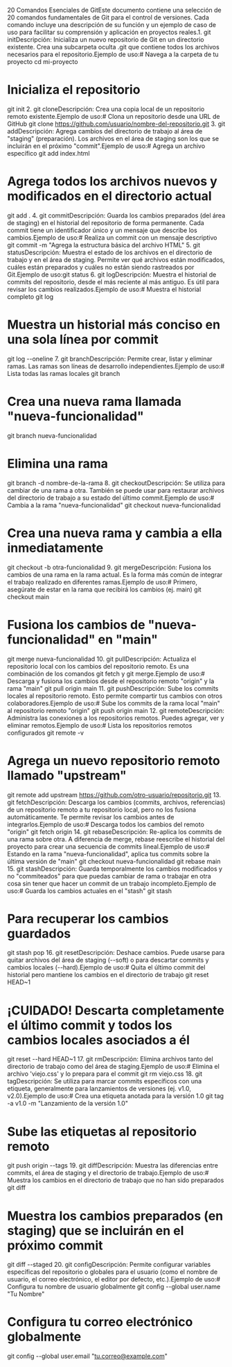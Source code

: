 20 Comandos Esenciales de GitEste documento contiene una selección de 20 comandos fundamentales de Git para el control de versiones. Cada comando incluye una descripción de su función y un ejemplo de caso de uso para facilitar su comprensión y aplicación en proyectos reales.1. git initDescripción: Inicializa un nuevo repositorio de Git en un directorio existente. Crea una subcarpeta oculta .git que contiene todos los archivos necesarios para el repositorio.Ejemplo de uso:# Navega a la carpeta de tu proyecto
cd mi-proyecto

# Inicializa el repositorio
git init
2. git cloneDescripción: Crea una copia local de un repositorio remoto existente.Ejemplo de uso:# Clona un repositorio desde una URL de GitHub
git clone https://github.com/usuario/nombre-del-repositorio.git
3. git addDescripción: Agrega cambios del directorio de trabajo al área de "staging" (preparación). Los archivos en el área de staging son los que se incluirán en el próximo "commit".Ejemplo de uso:# Agrega un archivo específico
git add index.html

# Agrega todos los archivos nuevos y modificados en el directorio actual
git add .
4. git commitDescripción: Guarda los cambios preparados (del área de staging) en el historial del repositorio de forma permanente. Cada commit tiene un identificador único y un mensaje que describe los cambios.Ejemplo de uso:# Realiza un commit con un mensaje descriptivo
git commit -m "Agrega la estructura básica del archivo HTML"
5. git statusDescripción: Muestra el estado de los archivos en el directorio de trabajo y en el área de staging. Permite ver qué archivos están modificados, cuáles están preparados y cuáles no están siendo rastreados por Git.Ejemplo de uso:git status
6. git logDescripción: Muestra el historial de commits del repositorio, desde el más reciente al más antiguo. Es útil para revisar los cambios realizados.Ejemplo de uso:# Muestra el historial completo
git log

# Muestra un historial más conciso en una sola línea por commit
git log --oneline
7. git branchDescripción: Permite crear, listar y eliminar ramas. Las ramas son líneas de desarrollo independientes.Ejemplo de uso:# Lista todas las ramas locales
git branch

# Crea una nueva rama llamada "nueva-funcionalidad"
git branch nueva-funcionalidad

# Elimina una rama
git branch -d nombre-de-la-rama
8. git checkoutDescripción: Se utiliza para cambiar de una rama a otra. También se puede usar para restaurar archivos del directorio de trabajo a su estado del último commit.Ejemplo de uso:# Cambia a la rama "nueva-funcionalidad"
git checkout nueva-funcionalidad

# Crea una nueva rama y cambia a ella inmediatamente
git checkout -b otra-funcionalidad
9. git mergeDescripción: Fusiona los cambios de una rama en la rama actual. Es la forma más común de integrar el trabajo realizado en diferentes ramas.Ejemplo de uso:# Primero, asegúrate de estar en la rama que recibirá los cambios (ej. main)
git checkout main

# Fusiona los cambios de "nueva-funcionalidad" en "main"
git merge nueva-funcionalidad
10. git pullDescripción: Actualiza el repositorio local con los cambios del repositorio remoto. Es una combinación de los comandos git fetch y git merge.Ejemplo de uso:# Descarga y fusiona los cambios desde el repositorio remoto "origin" y la rama "main"
git pull origin main
11. git pushDescripción: Sube los commits locales al repositorio remoto. Esto permite compartir tus cambios con otros colaboradores.Ejemplo de uso:# Sube los commits de la rama local "main" al repositorio remoto "origin"
git push origin main
12. git remoteDescripción: Administra las conexiones a los repositorios remotos. Puedes agregar, ver y eliminar remotos.Ejemplo de uso:# Lista los repositorios remotos configurados
git remote -v

# Agrega un nuevo repositorio remoto llamado "upstream"
git remote add upstream https://github.com/otro-usuario/repositorio.git
13. git fetchDescripción: Descarga los cambios (commits, archivos, referencias) de un repositorio remoto a tu repositorio local, pero no los fusiona automáticamente. Te permite revisar los cambios antes de integrarlos.Ejemplo de uso:# Descarga todos los cambios del remoto "origin"
git fetch origin
14. git rebaseDescripción: Re-aplica los commits de una rama sobre otra. A diferencia de merge, rebase reescribe el historial del proyecto para crear una secuencia de commits lineal.Ejemplo de uso:# Estando en la rama "nueva-funcionalidad", aplica tus commits sobre la última versión de "main"
git checkout nueva-funcionalidad
git rebase main
15. git stashDescripción: Guarda temporalmente los cambios modificados y no "commiteados" para que puedas cambiar de rama o trabajar en otra cosa sin tener que hacer un commit de un trabajo incompleto.Ejemplo de uso:# Guarda los cambios actuales en el "stash"
git stash

# Para recuperar los cambios guardados
git stash pop
16. git resetDescripción: Deshace cambios. Puede usarse para quitar archivos del área de staging (--soft) o para descartar commits y cambios locales (--hard).Ejemplo de uso:# Quita el último commit del historial pero mantiene los cambios en el directorio de trabajo
git reset HEAD~1

# ¡CUIDADO! Descarta completamente el último commit y todos los cambios locales asociados a él
git reset --hard HEAD~1
17. git rmDescripción: Elimina archivos tanto del directorio de trabajo como del área de staging.Ejemplo de uso:# Elimina el archivo 'viejo.css' y lo prepara para el commit
git rm viejo.css
18. git tagDescripción: Se utiliza para marcar commits específicos con una etiqueta, generalmente para lanzamientos de versiones (ej. v1.0, v2.0).Ejemplo de uso:# Crea una etiqueta anotada para la versión 1.0
git tag -a v1.0 -m "Lanzamiento de la versión 1.0"

# Sube las etiquetas al repositorio remoto
git push origin --tags
19. git diffDescripción: Muestra las diferencias entre commits, el área de staging y el directorio de trabajo.Ejemplo de uso:# Muestra los cambios en el directorio de trabajo que no han sido preparados
git diff

# Muestra los cambios preparados (en staging) que se incluirán en el próximo commit
git diff --staged
20. git configDescripción: Permite configurar variables específicas del repositorio o globales para el usuario (como el nombre de usuario, el correo electrónico, el editor por defecto, etc.).Ejemplo de uso:# Configura tu nombre de usuario globalmente
git config --global user.name "Tu Nombre"

# Configura tu correo electrónico globalmente
git config --global user.email "tu.correo@example.com"
